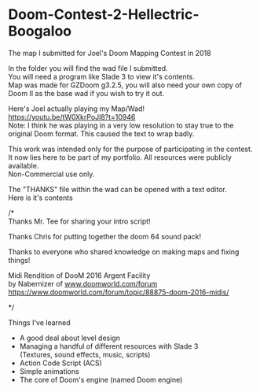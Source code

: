 # Doom-Contest-2-Hellectric-Boogaloo
The map I submitted for Joel's Doom Mapping Contest in 2018

In the folder you will find the wad file I submitted.  
You will need a program like Slade 3 to view it's contents.  
Map was made for GZDoom g3.2.5, you will also need your own copy of Doom II as the base wad if you wish to try it out.  

Here's Joel actually playing my Map/Wad!  
https://youtu.be/tW0XkrPoJl8?t=10946  
Note: I think he was playing in a very low resolution to stay true to the original Doom format. This caused the text to wrap badly.

This work was intended only for the purpose of participating in the contest.  
It now lies here to be part of my portfolio.
All resources were publicly available.  
Non-Commercial use only.  

The "THANKS" file within the wad can be opened with a text editor.  
Here is it's contents  

/*  
Thanks Mr. Tee for sharing your intro script!

Thanks Chris for putting together the doom 64 sound pack!

Thanks to everyone who shared knowledge on making maps and fixing things!  

Midi Rendition of DooM 2016 Argent Facility  
by Nabernizer of www.doomworld.com/forum  
https://www.doomworld.com/forum/topic/88875-doom-2016-midis/

*/  

Things I've learned

- A good deal about level design
- Managing a handful of different resources with Slade 3  
  (Textures, sound effects, music, scripts)
- Action Code Script (ACS)
- Simple animations
- The core of Doom's engine (named Doom engine)
